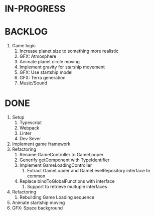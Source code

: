 # IN-PROGRESS

# BACKLOG

1. Game logic 
   1. Increase planet size to something more realistic
   1. GFX: Atmosphere
   1. Animate planet circle moving
   1. Implement gravity for starship movement
   1. GFX: Use startship model
   1. GFX: Terra generation
   1. Music/Sound 

# DONE

1. Setup 
   1. Typescript
   2. Webpack
   3. Linter
   4. Dev Sever
1. Implement game framework
1. Refactoring
   1. Rename GameController to GameLooper
   1. Generify getComponent with TypeIdentifier
   1. Implement GameLoadingController
      1. Extract GameLoader and GameLevelRepository interface to common
   1. Replace bindToGlobalFunctions with interface
      1. Support to retrieve multuple interfaces
1. Refactoring 
   1. Rebuilding Game Loading sequence
1. Animate startship moving
1. GFX: Space background